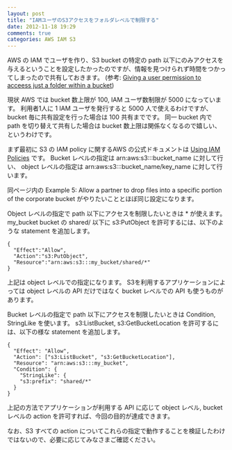 ```yaml
---
layout: post
title: "IAMユーザのS3アクセスをフォルダレベルで制限する"
date: 2012-11-18 19:29
comments: true
categories: AWS IAM S3
---
```


AWS の IAM でユーザを作り、S3 bucket の特定の path 以下にのみアクセスを与えるということを設定したかったのですが、情報を見つけられず時間をつかってしまったので共有しておきます。
(参考: [Giving a user permission to acceess just a folder within a bucket](https://forums.aws.amazon.com/message.jspa?messageID=245525))

現状 AWS では bucket 数上限が 100, IAM ユーザ数制限が 5000 になっています。
利用者1人に 1 IAM ユーザを発行すると 5000 人で使えるわけですが、
bucket 毎に共有設定を行った場合は 100 共有までです。
同一 bucket 内で path を切り替えて共有した場合は bucket 数上限は関係なくなるので嬉しい、というわけです。

まず最初に S3 の IAM policy に関するAWS の公式ドキュメントは
[Using IAM Policies](http://docs.amazonwebservices.com/AmazonS3/latest/dev/UsingIAMPolicies.html)
です。
Bucket レベルの指定は arn:aws:s3:::bucket_name に対して行い、 object レベルの指定は arn:aws:s3:::bucket_name/key_name に対して行います。

同ページ内の Example 5: Allow a partner to drop files into a specific portion of the corporate bucket がやりたいこととほぼ同じ設定になります。

Object レベルの指定で path 以下にアクセスを制限したいときは * が使えます。
my_bucket bucket の shared/ 以下に s3:PutObject を許可するには、以下のような statement を追加します。

```
{
  "Effect":"Allow",
  "Action":"s3:PutObject",
  "Resource":"arn:aws:s3:::my_bucket/shared/*"
}
```

上記は object レベルでの指定になります。
S3を利用するアプリケーションによっては object レベルの API だけではなく bucket レベルでの API も使うものがあります。

Bucket レベルの指定で path 以下にアクセスを制限したいときは Condition, StringLike を使います。
s3:ListBucket, s3:GetBucketLocation を許可するには、以下の様な statement を追加します。

```
{
  "Effect": "Allow",
  "Action": ["s3:ListBucket", "s3:GetBucketLocation"],
  "Resource": "arn:aws:s3:::my_bucket",
  "Condition": {
    "StringLike": {
    "s3:prefix": "shared/*"
  }
}
```

上記の方法でアプリケーションが利用する API に応じて object レベル, bucket レベルの action を許可すれば、今回の目的が達成できます。

なお、S3 すべての action についてこれらの指定で動作することを検証したわけではないので、必要に応じてみなさまご確認ください。

